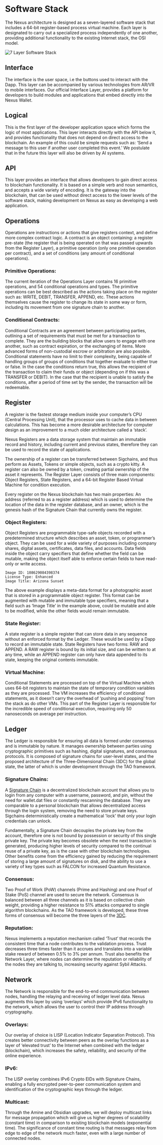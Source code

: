 # Software Stack

The Nexus architecture is designed as a seven-layered software stack that includes a 64-bit register-based process virtual machine. Each layer is designated to carry out a specialized process independently of one another, providing additional functionality to the existing Internet stack, the OSI model.

![7 Layer Software Stack](<../../.gitbook/assets/stack (1)>)

## Interface

The interface is the user space, i.e the buttons used to interact with the Dapp. This layer can be accompanied by various technologies from AR/VR to mobile interfaces. Our official Interface Layer, provides a platform for developers to build modules and applications that embed directly into the Nexus Wallet.

## Logical

This is the first layer of the developer application space which forms the logic of most applications. This layer interacts directly with the API below it, and provides functionality that does not depend on direct access to the blockchain. An example of this could be simple requests such as: ‘Send a message to this user if another user completed this event.’ We postulate that in the future this layer will also be driven by AI systems.

## API

This layer provides an interface that allows developers to gain direct access to blockchain functionality. It is based on a simple verb and noun semantics, and accepts a wide variety of encoding. It is the gateway into the blockchain, that can be used without direct access to the lower levels of the software stack, making development on Nexus as easy as developing a web application.

## Operations

Operations are instructions or actions that give registers context, and define more complex contract logic. A contract is an object containing: a register pre-state (the register that is being operated on that was passed upwards from the Register Layer), a primitive operation (only one primitive operation per contract), and a set of conditions (any amount of conditional operations).

### **Primitive Operations:**

The current iteration of the Operations Layer contains 16 primitive operations, and 54 conditional operations and types. The primitive operations can be best described as the actions taking place on the register such as: WRITE, DEBIT, TRANSFER, APPEND, etc. These actions themselves cause the register to change its state in some way or form, including its movement from one signature chain to another.

### **Conditional Contracts:**

Conditional Contracts are an agreement between participating parties, outlining a set of requirements that must be met for a transaction to complete. They are the building blocks that allow users to engage with one another, such as contract expiration, or the exchanging of items. More advanced forms of non-custodial escrow or arbitration are also possible. Conditional statements have no limit to their complexity, being capable of handling groups of groups of conditions that together evaluate to either true or false. In the case the conditions return true, this allows the recipient of the transaction to claim their funds or object (depending on if this was a TRANSFER or DEBIT). In the case that the recipient is unable to satisfy the conditions, after a period of time set by the sender, the transaction will be redeemable.

## Register

A register is the fastest storage medium inside your computer’s CPU (Central Processing Unit), that the processor uses to cache data in between calculations. This has become a more desirable architecture for computer design as an improvement to a much older architecture called a ‘stack’.

Nexus Registers are a data storage system that maintain an immutable record and history, including current and previous states, therefore they can be used to record the state of applications.

The ownership of a register can be transferred between Sigchains, and thus perform as Assets, Tokens or simple objects, such as a crypto kitty. A register can also be owned by a token, creating partial ownership of the asset it represents. The Register Layer consists of three main components: Object Registers, State Registers, and a 64-bit Register Based Virtual Machine for condition execution.

Every register on the Nexus blockchain has two main properties: An address (referred to as a register address) which is used to determine the location of the data in the register database, and an owner, which is the genesis hash of the Signature Chain that currently owns the register.

### **Object Registers:**

Object Registers are programmable type-safe objects recorded with a predetermined structure which describes an asset, token, or programmer’s object. They can be used for a wide variety of purposes including company shares, digital assets, certificates, data files, and accounts. Data fields inside the object carry specifiers that define whether the field can be mutable, making the object itself able to enforce certain fields to have read-only or write access.

`Image ID: 108629084398374`\
`License Type: Enhanced`\
`Image Title: Arizona Sunset`

The above example displays a meta-data format for a photographic asset that is stored in a programmable object register. This format can be augmented with mutable and immutable type specifiers, meaning that a field such as ‘Image Title’ in the example above, could be mutable and able to be modified, while the other fields would remain immutable.

### **State Register:**

A state register is a simple register that can store data in any sequence without an enforced format by the Ledger. These would be used by a Dapp to record an immutable state. State Registers have two forms: RAW and APPEND. A RAW register is bound by its initial size, and can be written to at any time, while an APPEND register can only have data appended to its state, keeping the original contents immutable.

### **Virtual Machine:**

Conditional Statements are processed on top of the Virtual Machine which uses 64-bit registers to maintain the state of temporary condition variables as they are processed. The VM increases the efficiency of conditional statements, as it doesn’t carry the overhead of ‘pushing and popping’ from the stack as do other VMs. This part of the Register Layer is responsible for the incredible speed of conditional execution, requiring only 50 nanoseconds on average per instruction.

## Ledger

The Ledger is responsible for ensuring all data is formed under consensus and is immutable by nature. It manages ownership between parties using cryptographic primitives such as hashing, digital signatures, and consensus protocols. It is composed of signature chains for user-level states, and the proposed architecture of the Three-Dimensional Chain (3DC) for the global state, the latter of which is under development through the TAO framework.

### **Signature Chains:**

A [Signature Chain](broken-reference) is a decentralized blockchain account that allows you to login from any computer with a username, password, and pin, without the need for wallet.dat files or constantly rescanning the database. They are comparable to a personal blockchain that allows decentralized access through the login system, removing the need to store private keys. Sigchains deterministically create a mathematical 'lock' that only your login credentials can unlock.

Fundamentally, a Signature Chain decouples the private key from the account, therefore one is not bound by possession or security of this single private key. The private key becomes obsolete when the next transaction is generated, producing higher levels of security compared to the continual reuse of a private key, as is the case with other blockchain technologies. Other benefits come from the efficiency gained by reducing the requirement of storing a large amount of signatures on disk, and the ability to use a variety of key types such as FALCON for increased Quantum Resistance.

### **Consensus:**

Two Proof of Work (PoW) channels (Prime and Hashing) and one Proof of Stake (PoS) channel are used to secure the network. Consensus is balanced between all three channels as it is based on collective chain weight, providing a higher resistance to 51% attacks compared to single algorithm blockchains. As the TAO framework is developed, these three forms of consensus will become the three layers of the [3DC](broken-reference).

### **Reputation:**

Nexus implements a reputation mechanism called ‘Trust’ that records the consistent time that a node contributes to the validation process. Trust decreases three times faster than it accrues and translates into a variable stake reward of between 0.5% to 3% per annum. Trust also benefits the Network Layer, where nodes can determine the reputation or reliability of the nodes they are talking to, increasing security against Sybil Attacks.

## Network

The Network is responsible for the end-to-end communication between nodes, handling the relaying and receiving of ledger level data. Nexus augments this layer by using ‘overlays’ which provide IPv6 functionality to the network, which allows the user to control their IP address through cryptography.

### **Overlays:**

Our overlay of choice is LISP (Location Indicator Separation Protocol). This creates better connectivity between peers as the overlay functions as a layer of ‘elevated trust’ to the Internet when combined with the ledger (blockchain), which increases the safety, reliability, and security of the online experience.

### **IPv6:**

The LISP overlay combines IPv6 Crypto EIDs with Signature Chains, enabling a fully encrypted peer-to-peer communication system and identification of the cryptographic keys through the ledger.

### **Multicast:**

Through the Amine and Obsidian upgrades, we will deploy multicast links for message propagation which will give us higher degrees of scalability (constant time) in comparison to existing blockchain models (exponential time). The significance of constant time routing is that messages relay from edge to edge of the network much faster, even with a large number of connected nodes.
